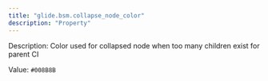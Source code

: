 ```yaml
---
title: "glide.bsm.collapse_node_color"
description: "Property"
---
```


Description: Color used for collapsed node when too many children exist for parent CI

Value: `#008B8B`